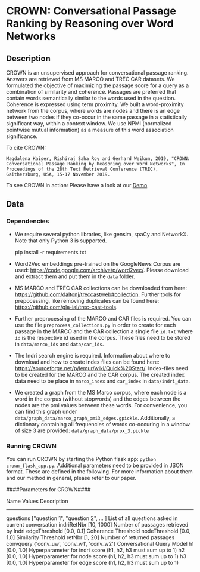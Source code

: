 CROWN: **C**onversational Passage **R**anking by Reasoning **o**ver **W**ord **N**etworks
============

Description
------------

CROWN is an unsupervised approach for conversational passage ranking. Answers are retrieved from MS MARCO and TREC CAR datasets. We formulated the objective of maximizing the passage score for a query as a combination of similarity and coherence. Passages are preferred that contain words semantically similar to the words used in the question. Coherence is expressed using term proximity. We built a word-proximity network from the corpus, where words are nodes and there is an edge between two nodes if they co-occur in the same passage in a statistically significant way, within a context window. We use NPMI (normalized pointwise mutual information) as a measure of this word association significance.

To cite CROWN: 
    
    Magdalena Kaiser, Rishiraj Saha Roy and Gerhard Weikum, 2019, "CROWN: Conversational Passage Ranking by Reasoning over Word Networks", In Proceedings of the 28th Text Retrieval Conference (TREC), Gaithersburg, USA, 15-17 November 2019.

To see CROWN in action: Please have a look at our [Demo](http://crown.mpi-inf.mpg.de)

Data
------

### Dependencies ####

* We require several python libraries, like gensim, spaCy and NetworkX. Note that only Python 3 is supported.

    pip install -r requirements.txt


* Word2Vec embeddings pre-trained on the GoogleNews Corpus are used: https://code.google.com/archive/p/word2vec/. Please download and extract them and put them in the `data` folder.

* MS MARCO and TREC CAR collections can be downloaded from here: https://github.com/daltonj/treccastweb#collection. Further tools for prepocessing, like removing duplicates can be found here: https://github.com/gla-ial/trec-cast-tools.

* Further preprocessing of the MARCO and CAR files is required. You can use the file `preprocess_collections.py` in order to create for each passage in the MARCO and the CAR collection a single file `id.txt` where `id` is the respective id used in the corpus. These files need to be stored in `data/marco_ids` and `data/car_ids`.

* The Indri search engine is required. Information about where to download and how to create index files can be found here: https://sourceforge.net/p/lemur/wiki/Quick%20Start/. Index-files need to be created for the MARCO and the CAR corpus. The created index data need to be place in `marco_index` and  `car_index` in `data/indri_data`.

* We created a graph from the MS Marco corpus, where each node is a word in the corpus (without stopwords) and the edges between the nodes are the pmi values between these words. For convenience, you can find this graph under `data/graph_data/marco_graph_pmi3_edges.gpickle`. Additionally, a dictionary containing all frequencies of words co-occuring in a window of size 3 are provided: `data/graph_data/prox_3.pickle`



### Running CROWN ####

You can run CROWN by starting the Python flask app: `python crown_flask_app.py`. Additional parameters need to be provided in JSON format. These are defined in the following. 
For more information about them and our method in general, please refer to our paper.

####Parameters for CROWN####

Name  Values      Description
----  ------------  ------------
questions ["question 1", "question 2", ... ] List of all questions asked in current conversation
indriRetNbr [10, 1000]  Number of passages retrieved by Indri
edgeThreshold [0.0, 0.1] Coherence Threshold
nodeThreshold [0.0, 1.0] Similarity Threshold
retNbr  [1, 20]  Number of returned passages 
convquery {'conv_uw', 'conv_w1', 'conv_w2'} Conversational Query Model
h1    [0.0, 1.0]  Hyperparameter for indri score (h1, h2, h3 must sum up to 1)
h2    [0.0, 1.0]  Hyperparameter for node score (h1, h2, h3 must sum up to 1)
h3    [0.0, 1.0]  Hyperparameter for edge score (h1, h2, h3 must sum up to 1)

